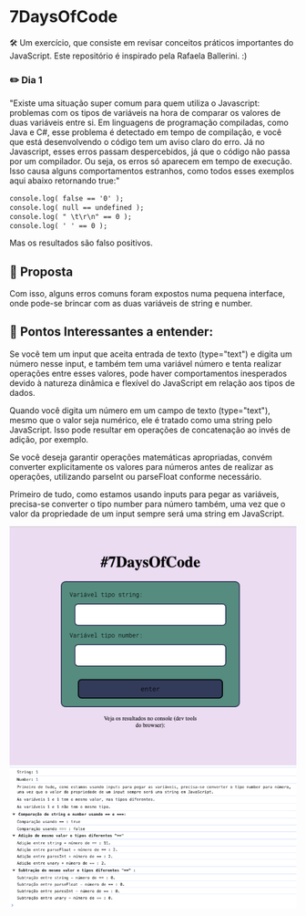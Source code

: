 # 7DaysOfCode

:hammer_and_wrench: Um exercício, que consiste em revisar conceitos práticos importantes do JavaScript. Este repositório é inspirado pela Rafaela Ballerini. :)

### :pencil2: Dia 1

"Existe uma situação super comum para quem utiliza o Javascript: problemas com os tipos de variáveis na hora de comparar os valores de duas variáveis entre si. Em linguagens de programação compiladas, como Java e C#, esse problema é detectado em tempo de compilação, e você que está desenvolvendo o código tem um aviso claro do erro. Já no Javascript, esses erros passam despercebidos, já que o código não passa por um compilador. Ou seja, os erros só aparecem em tempo de execução. Isso causa alguns comportamentos estranhos, como todos esses exemplos aqui abaixo retornando true:"

    console.log( false == '0' );
    console.log( null == undefined );
    console.log( " \t\r\n" == 0 );
    console.log( ' ' == 0 );

Mas os resultados são falso positivos.

## :triangular_ruler: Proposta

Com isso, alguns erros comuns foram expostos numa pequena interface, onde pode-se brincar com as duas variáveis de string e number.

## :wrench: Pontos Interessantes a entender:

Se você tem um input que aceita entrada de texto (type="text") e digita um número nesse input, e também tem uma variável número e tenta realizar operações entre esses valores, pode haver comportamentos inesperados devido à natureza dinâmica e flexível do JavaScript em relação aos tipos de dados.

Quando você digita um número em um campo de texto (type="text"), mesmo que o valor seja numérico, ele é tratado como uma string pelo JavaScript. Isso pode resultar em operações de concatenação ao invés de adição, por exemplo.

Se você deseja garantir operações matemáticas apropriadas, convém converter explicitamente os valores para números antes de realizar as operações, utilizando parseInt ou parseFloat conforme necessário.

Primeiro de tudo, como estamos usando inputs para pegar as variáveis, precisa-se converter o tipo number para número também, uma vez que o valor da propriedade de um input sempre será uma string em JavaScript.

<img src="./assets/images/screeenshot-1.png" alt="layout" />
<img src="./assets/images/screenshot-2.png" alt="exemplo no console" />
